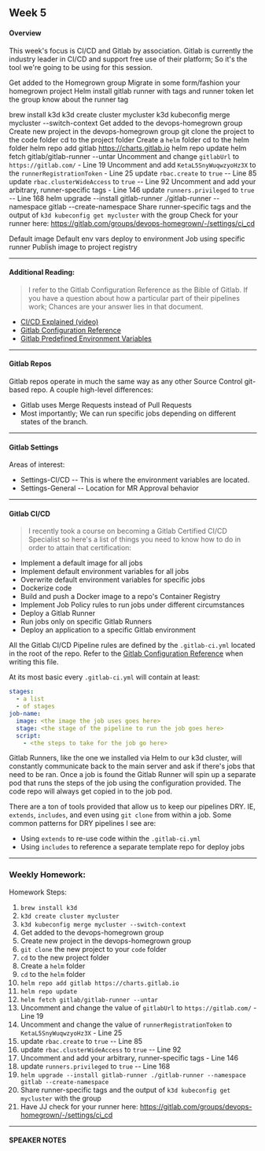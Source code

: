 ## Week 5
#### Overview
This week's focus is CI/CD and Gitlab by association. Gitlab is currently the industry leader in CI/CD and support free use of their platform; So it's the tool we're going to be using for this session.

Get added to the Homegrown group
Migrate in some form/fashion your homegrown project
Helm install gitlab runner with tags and runner token
let the group know about the runner tag

brew install k3d
k3d create cluster mycluster
k3d kubeconfig merge mycluster --switch-context
Get added to the devops-homegrown group
Create new project in the devops-homegrown group
git clone the project to the code folder
cd to the project folder
Create a `helm` folder
cd to the helm folder
helm repo add gitlab https://charts.gitlab.io
helm repo update
helm fetch gitlab/gitlab-runner --untar
Uncomment and change `gitlabUrl` to `https://gitlab.com/` - Line 19
Uncomment and add `KetaL5SnyWuqwzyoHz3X` to the `runnerRegistrationToken` - Line 25
update `rbac.create` to `true` -- Line 85
update `rbac.clusterWideAccess` to `true` -- Line 92
Uncomment and add your arbitrary, runner-specific tags - Line 146
update `runners.privileged` to `true` -- Line 168
helm upgrade --install gitlab-runner ./gitlab-runner --namespace gitlab --create-namespace
Share runner-specific tags and the output of `k3d kubeconfig get mycluster` with the group
Check for your runner here: https://gitlab.com/groups/devops-homegrown/-/settings/ci_cd


Default image
Default env vars
deploy to environment
Job using specific runner
Publish image to project registry

---

#### Additional Reading:
> I refer to the Gitlab Configuration Reference as the Bible of Gitlab. If you have a question about how a particular part of their pipelines work; Chances are your answer lies in that document.

- [CI/CD Explained (video)](https://www.youtube.com/watch?v=scEDHsr3APg)
- [Gitlab Configuration Reference](https://docs.gitlab.com/ee/ci/yaml/README.html)
- [Gitlab Predefined Environment Variables](https://docs.gitlab.com/ee/ci/variables/predefined_variables.html)

---

#### Gitlab Repos
Gitlab repos operate in much the same way as any other Source Control git-based repo.
A couple high-level differences:
- Gitlab uses Merge Requests instead of Pull Requests
- Most importantly; We can run specific jobs depending on different states of the branch.

---

#### Gitlab Settings
Areas of interest:
- Settings-CI/CD -- This is where the environment variables are located.
- Settings-General -- Location for MR Approval behavior

---

#### Gitlab CI/CD
> I recently took a course on becoming a Gitlab Certified CI/CD Specialist so here's a list of things you need to know how to do in order to attain that certification:
- Implement a default image for all jobs
- Implement default environment variables for all jobs
- Overwrite default environment variables for specific jobs
- Dockerize code
- Build and push a Docker image to a repo's Container Registry
- Implement Job Policy rules to run jobs under different circumstances
- Deploy a Gitlab Runner
- Run jobs only on specific Gitlab Runners
- Deploy an application to a specific Gitlab environment

All the Gitlab CI/CD Pipeline rules are defined by the `.gitlab-ci.yml` located in the root of the repo. Refer to the [Gitlab Configuration Reference](https://docs.gitlab.com/ee/ci/yaml/README.html) when writing this file.

At its most basic every `.gitlab-ci.yml` will contain at least:
``` yaml
stages:
  - a list
  - of stages
job-name:
  image: <the image the job uses goes here>
  stage: <the stage of the pipeline to run the job goes here>
  script:
    - <the steps to take for the job go here>
```

Gitlab Runners, like the one we installed via Helm to our k3d cluster, will constantly communicate back to the main server and ask if there's jobs that need to be ran. Once a job is found the Gitlab Runner will spin up a separate pod that runs the steps of the job using the configuration provided. The code repo will always get copied in to the job pod.

There are a ton of tools provided that allow us to keep our pipelines DRY. IE, `extends`, `includes`, and even using `git clone` from within a job.
Some common patterns for DRY pipelines I see are:
- Using `extends` to re-use code within the `.gitlab-ci.yml`
- Using `includes` to reference a separate template repo for deploy jobs


---

### Weekly Homework:
Homework Steps:
1. `brew install k3d`
1. `k3d create cluster mycluster`
1. `k3d kubeconfig merge mycluster --switch-context`
1. Get added to the devops-homegrown group
1. Create new project in the devops-homegrown group
1. `git clone` the new project to your `code` folder
1. `cd` to the new project folder
1. Create a `helm` folder
1. `cd` to the `helm` folder
1. `helm repo add gitlab https://charts.gitlab.io`
1. `helm repo update`
1. `helm fetch gitlab/gitlab-runner --untar`
1. Uncomment and change the value of `gitlabUrl` to `https://gitlab.com/` - Line 19
1. Uncomment and change the value of `runnerRegistrationToken` to `KetaL5SnyWuqwzyoHz3X` - Line 25
1. update `rbac.create` to `true` -- Line 85
1. update `rbac.clusterWideAccess` to `true` -- Line 92
1. Uncomment and add your arbitrary, runner-specific tags - Line 146
1. update `runners.privileged` to `true` -- Line 168
1. `helm upgrade --install gitlab-runner ./gitlab-runner --namespace gitlab --create-namespace`
1. Share runner-specific tags and the output of `k3d kubeconfig get mycluster` with the group
1. Have JJ check for your runner here: https://gitlab.com/groups/devops-homegrown/-/settings/ci_cd

---

#### SPEAKER NOTES
